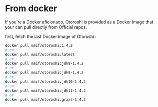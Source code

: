 # From docker

If you're a Docker aficionado, Otoroshi is provided as a Docker image that your can pull directly from Official repos.

first, fetch the last Docker image of Otoroshi :

```sh
docker pull maif/otoroshi:1.4.2
# or 
docker pull maif/otoroshi:latest
# or 
docker pull maif/otoroshi:jdk8-1.4.2
# or 
docker pull maif/otoroshi:jdk9-1.4.2
# or 
docker pull maif/otoroshi:jdk10-1.4.2
# or 
docker pull maif/otoroshi:jdk11-1.4.2
# or 
docker pull maif/otoroshi:graal-1.4.2
```